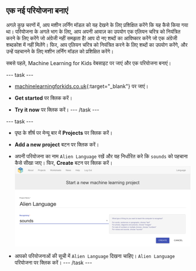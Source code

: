 ## एक नई परियोजना बनाएं
अगले कुछ चरणों में, आप मशीन लर्निंग मॉडल को यह देखने के लिए प्रशिक्षित करेंगे कि यह कैसे किया गया था। परियोजना के अगले भाग के लिए, आप अपनी आवाज़ का उपयोग एक एलियन चरित्र को नियंत्रित करने के लिए करेंगे जो अंग्रेजी नहीं समझता है! आप दो नए शब्दों का आविष्कार करेंगे जो एक अंग्रेजी शब्दकोश में नहीं मिलेंगे। फिर, आप एलियन चरित्र को नियंत्रित करने के लिए शब्दों का उपयोग करेंगे, और उन्हें पहचानने के लिए मशीन लर्निंग मॉडल को प्रशिक्षित करेंगे।

सबसे पहले, Machine Learning for Kids वेबसाइट पर जाएं और एक परियोजना बनाएं।

--- task ---
+ [machinelearningforkids.co.uk](https://machinelearningforkids.co.uk/){:target="_blank"} पर जाएं।

+ **Get started** पर क्लिक करें।

+ **Try it now** पर क्लिक करें। --- /task ---

--- task ---
+ पृष्ठ के शीर्ष पर मेन्यू बार में **Projects** पर क्लिक करें।

+ **Add a new project** बटन पर क्लिक करें।

+ अपनी परियोजना का नाम `Alien Language` रखें और यह निर्धारित करे कि `sounds` को पहचाना कैसे सीखा जाए। फिर, **Create** बटन पर क्लिक करें। ![एक परियोजना बनाएँ](images/create.png)

+ आपको परियोजनाओं की सूची में `Alien Language` दिखना चाहिए। `Alien Language` परियोजना पर क्लिक करें। --- /task ---

